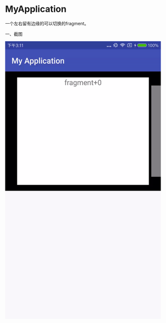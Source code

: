 # MyApplication
一个左右留有边缘的可以切换的fragment。


一、截图

![image](https://github.com/chencunwei/MyApplication/blob/master/app/src/main/res/mipmap-xxhdpi/video_to_gif.gif)
